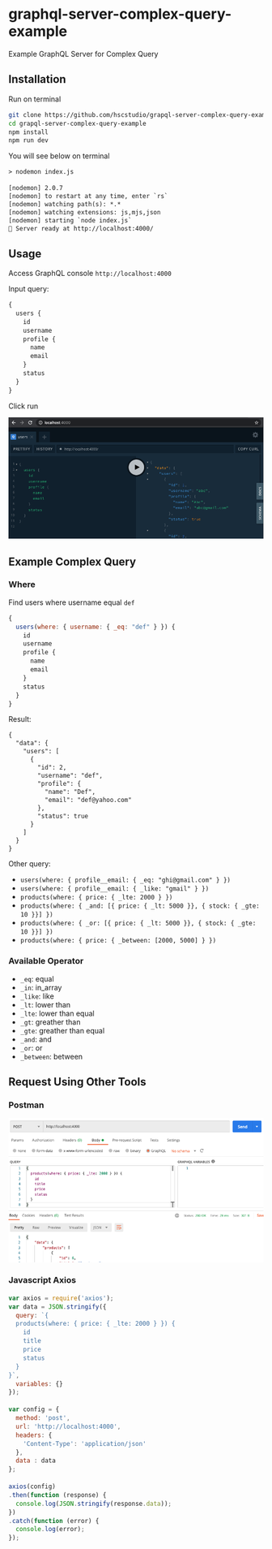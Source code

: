 # graphql-server-complex-query-example

Example GraphQL Server for Complex Query

## Installation

Run on terminal

```sh
git clone https://github.com/hscstudio/grapql-server-complex-query-example.git
cd grapql-server-complex-query-example
npm install
npm run dev
```

You will see below on terminal

```
> nodemon index.js

[nodemon] 2.0.7
[nodemon] to restart at any time, enter `rs`
[nodemon] watching path(s): *.*
[nodemon] watching extensions: js,mjs,json
[nodemon] starting `node index.js`
🚀 Server ready at http://localhost:4000/
```

## Usage

Access GraphQL console `http://localhost:4000`

Input query:

```js
{
  users {
    id
    username
    profile {
      name
      email
    }
    status
  }
}
```

Click run

![](graphql-console.png)

## Example Complex Query

### Where


Find users where username equal `def`

```js
{
  users(where: { username: { _eq: "def" } }) {
    id
    username
    profile {
      name
      email
    }
    status
  }
}
```

Result:

```
{
  "data": {
    "users": [
      {
        "id": 2,
        "username": "def",
        "profile": {
          "name": "Def",
          "email": "def@yahoo.com"
        },
        "status": true
      }
    ]
  }
}
```

Other query:
- `users(where: { profile__email: { _eq: "ghi@gmail.com" } })`
- `users(where: { profile__email: { _like: "gmail" } })`
- `products(where: { price: { _lte: 2000 } })`
- `products(where: { _and: [{ price: { _lt: 5000 }}, { stock: { _gte: 10 }}] })`
- `products(where: { _or: [{ price: { _lt: 5000 }}, { stock: { _gte: 10 }}] })`
- `products(where: { price: { _between: [2000, 5000] } })`

### Available Operator

- `_eq`: equal
- `_in`: in_array
- `_like`: like
- `_lt`: lower than
- `_lte`: lower than equal
- `_gt`: greather than
- `_gte`: greather than equal
- `_and`: and
- `_or`: or
- `_between`: between

## Request Using Other Tools

### Postman

![](graphql-postman.png)


### Javascript Axios

```js
var axios = require('axios');
var data = JSON.stringify({
  query: `{
  products(where: { price: { _lte: 2000 } }) {
    id
    title
    price
    status
  }
}`,
  variables: {}
});

var config = {
  method: 'post',
  url: 'http://localhost:4000',
  headers: { 
    'Content-Type': 'application/json'
  },
  data : data
};

axios(config)
.then(function (response) {
  console.log(JSON.stringify(response.data));
})
.catch(function (error) {
  console.log(error);
});
```
